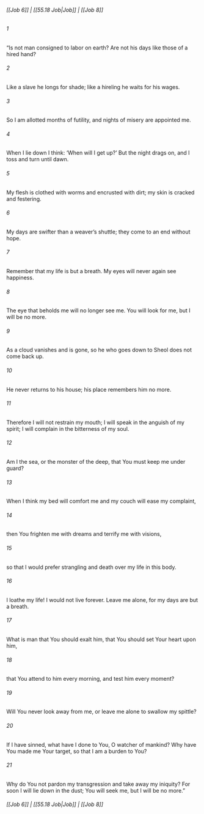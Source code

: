 
###### [[Job 6]] | [[55.18 Job|Job]] | [[Job 8]]

###### 1
“Is not man consigned to labor on earth? Are not his days like those of a hired hand?
###### 2
Like a slave he longs for shade; like a hireling he waits for his wages.
###### 3
So I am allotted months of futility, and nights of misery are appointed me.
###### 4
When I lie down I think: ‘When will I get up?’ But the night drags on, and I toss and turn until dawn.
###### 5
My flesh is clothed with worms and encrusted with dirt; my skin is cracked and festering.
###### 6
My days are swifter than a weaver’s shuttle; they come to an end without hope.
###### 7
Remember that my life is but a breath. My eyes will never again see happiness.
###### 8
The eye that beholds me will no longer see me. You will look for me, but I will be no more.
###### 9
As a cloud vanishes and is gone, so he who goes down to Sheol does not come back up.
###### 10
He never returns to his house; his place remembers him no more.
###### 11
Therefore I will not restrain my mouth; I will speak in the anguish of my spirit; I will complain in the bitterness of my soul.
###### 12
Am I the sea, or the monster of the deep, that You must keep me under guard?
###### 13
When I think my bed will comfort me and my couch will ease my complaint,
###### 14
then You frighten me with dreams and terrify me with visions,
###### 15
so that I would prefer strangling and death over my life in this body.
###### 16
I loathe my life! I would not live forever. Leave me alone, for my days are but a breath.
###### 17
What is man that You should exalt him, that You should set Your heart upon him,
###### 18
that You attend to him every morning, and test him every moment?
###### 19
Will You never look away from me, or leave me alone to swallow my spittle?
###### 20
If I have sinned, what have I done to You, O watcher of mankind? Why have You made me Your target, so that I am a burden to You?
###### 21
Why do You not pardon my transgression and take away my iniquity? For soon I will lie down in the dust; You will seek me, but I will be no more.”

###### [[Job 6]] | [[55.18 Job|Job]] | [[Job 8]]
